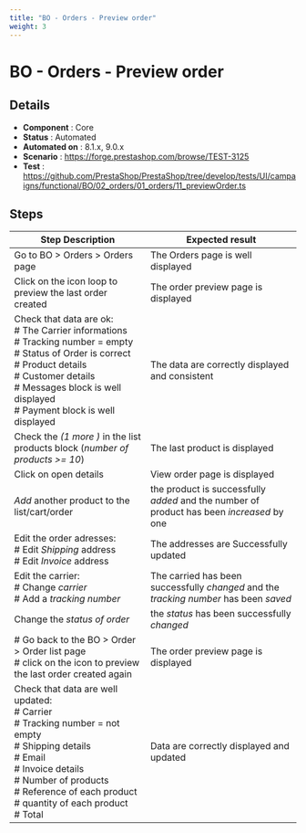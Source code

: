 ```yaml
---
title: "BO - Orders - Preview order"
weight: 3
---
```


# BO - Orders - Preview order
## Details
* **Component** : Core
* **Status** : Automated
* **Automated on** : 8.1.x, 9.0.x
* **Scenario** : https://forge.prestashop.com/browse/TEST-3125
* **Test** : https://github.com/PrestaShop/PrestaShop/tree/develop/tests/UI/campaigns/functional/BO/02_orders/01_orders/11_previewOrder.ts

## Steps
| Step Description | Expected result |
| ----- | ----- |
| Go to BO > Orders > Orders page | The Orders page is well displayed |
| Click on the icon loop to preview the last order created | The order preview page is displayed |
| Check that data are ok:<br> # The Carrier informations<br> # Tracking number = empty<br> # Status of Order is correct<br> # Product details<br> # Customer details<br> # Messages block is well displayed<br> # Payment block is well displayed | The data are correctly displayed and consistent |
| Check the *(1 more )* in the list products block (*number of products >= 10*) | The last product is displayed |
| Click on open details | View order page is displayed |
| *Add* another product to the list/cart/order | the product is successfully *added* and the number of product has been *increased* by one |
| Edit the order adresses:<br> # Edit *Shipping* address<br> # Edit *Invoice* address | The addresses are Successfully updated |
| Edit the carrier:<br> # Change *carrier*<br> # Add a *tracking number* | The carried has been successfully *changed* and the *tracking number* has been *saved* |
| Change the *status of order* | the *status* has been successfully *changed* |
| # Go back to the BO > Order > Order list page<br> # click on the icon to preview the last order created again | The order preview page is displayed |
| Check that data are well updated:<br> # Carrier<br> # Tracking number = not empty<br> # Shipping details<br> # Email<br> # Invoice details<br> # Number of products<br> # Reference of each product<br> # quantity of each product<br> # Total | Data are correctly displayed and updated |

